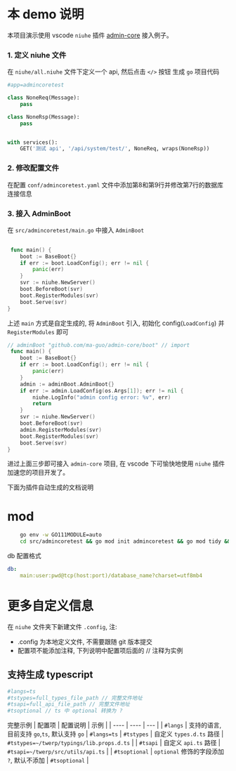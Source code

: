 # 本 demo 说明
本项目演示使用 vscode `niuhe` 插件 [admin-core](https://github.com/ma-guo/admin-core/) 接入例子。
### 1. 定义 niuhe 文件
 在 `niuhe/all.niuhe` 文件下定义一个 api, 然后点击 `</>` 按钮 生成 `go` 项目代码
```python
#app=admincoretest

class NoneReq(Message):
    pass

class NoneRsp(Message):
    pass


with services():
    GET('测试 api', '/api/system/test/', NoneReq, wraps(NoneRsp))
```
### 2. 修改配置文件
在配置 `conf/admincoretest.yaml` 文件中添加第8和第9行并修改第7行的数据库连接信息
### 3. 接入 AdminBoot
在 `src/admincoretest/main.go` 中接入 `AdminBoot`
```go
 
 func main() {
	boot := BaseBoot{}
	if err := boot.LoadConfig(); err != nil {
		panic(err)
	}
	svr := niuhe.NewServer()
	boot.BeforeBoot(svr)
	boot.RegisterModules(svr)
	boot.Serve(svr)
}
```
上述 `main` 方式是自定生成的, 将 `AdminBoot` 引入, 初始化 config(`LoadConfig`) 并 `RegisterModules` 即可
```go
// adminBoot "github.com/ma-guo/admin-core/boot" // import
 func main() {
	boot := BaseBoot{}
	if err := boot.LoadConfig(); err != nil {
		panic(err)
	}
	admin := adminBoot.AdminBoot{}
	if err := admin.LoadConfig(os.Args[1]); err != nil {
		niuhe.LogInfo("admin config error: %v", err)
		return
	}
	svr := niuhe.NewServer()
	boot.BeforeBoot(svr)
	admin.RegisterModules(svr)
	boot.RegisterModules(svr)
	boot.Serve(svr)
}
```
进过上面三步即可接入 `admin-core` 项目, 在 vscode 下可愉快地使用 `niuhe` 插件加速您的项目开发了。

下面为插件自动生成的文档说明


# mod
```sh
    go env -w GO111MODULE=auto
    cd src/admincoretest && go mod init admincoretest && go mod tidy && go mod vendor && cd ../../ && make run
```

db 配置格式
```yaml
db:
	main:user:pwd@tcp(host:port)/database_name?charset=utf8mb4
```

# 更多自定义信息
在 `niuhe` 文件夹下新建文件 `.config`, 注: 
- .config 为本地定义文件, 不需要跟随 git 版本提交
- 配置项不能添加注释, 下列说明中配置项后面的 // 注释为实例
## 支持生成 typescript
```sh
#langs=ts
#tstypes=full_types_file_path // 完整文件地址
#tsapi=full_api_file_path // 完整文件地址
#tsoptional // ts 中 optional 转换为 ?
```
完整示例
|  配置项 | 配置说明  | 示例 |
|  ----  | ----  | --- |
| `#langs`  | 支持的语言, 目前支持 `go`,`ts`, 默认支持 `go` | `#langs=ts`
| `#tstypes`  | 自定义 `types.d.ts` 路径 | `#tstypes=~/twerp/typings/lib.props.d.ts` |
| `#tsapi` | 自定义 `api.ts` 路径 | `#tsapi=~/twerp/src/utils/api.ts` |
| `#tsoptional` | `optional` 修饰的字段添加 `?`, 默认不添加 | `#tsoptional` |
